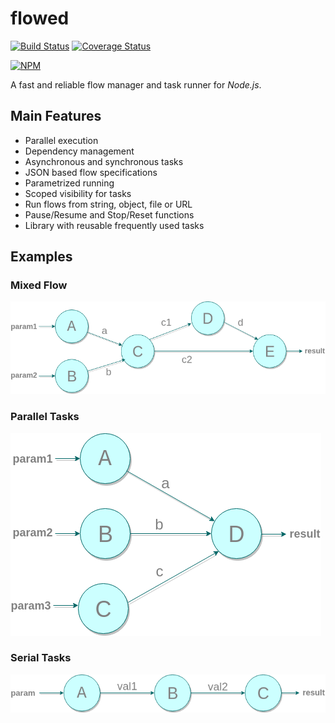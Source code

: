 # flowed
[![Build Status](https://travis-ci.org/daniel-duarte/flowed.svg?branch=master)](https://travis-ci.org/daniel-duarte/flowed)
[![Coverage Status](https://coveralls.io/repos/github/daniel-duarte/flowed/badge.svg?branch=master)](https://coveralls.io/github/daniel-duarte/flowed?branch=master)

[![NPM](https://nodei.co/npm/flowed.png?compact=true)](https://nodei.co/npm/flowed/)

A fast and reliable flow manager and task runner for *Node.js*.

## Main Features

- Parallel execution
- Dependency management
- Asynchronous and synchronous tasks
- JSON based flow specifications
- Parametrized running
- Scoped visibility for tasks
- Run flows from string, object, file or URL
- Pause/Resume and Stop/Reset functions
- Library with reusable frequently used tasks


## Examples

### Mixed Flow
![Mixed flow example](./doc/example-mixed.png)

### Parallel Tasks
![Parallel flow example](./doc/example-parallel.png)

### Serial Tasks
![Serial flow example](./doc/example-series.png)
